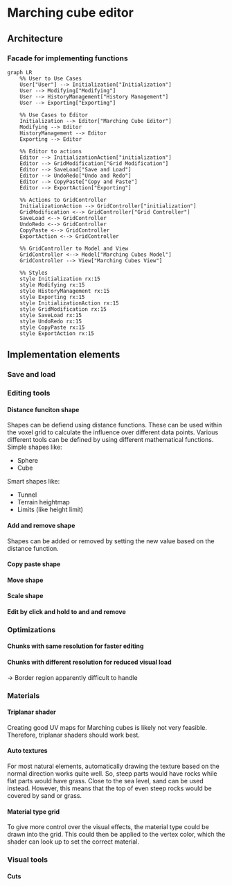 # Marching cube editor
## Architecture
### Facade for implementing functions
```mermaid
graph LR
    %% User to Use Cases
    User["User"] --> Initialization["Initialization"]
    User --> Modifying["Modifying"]
    User --> HistoryManagement["History Management"]
    User --> Exporting["Exporting"]

    %% Use Cases to Editor
    Initialization --> Editor["Marching Cube Editor"]
    Modifying --> Editor
    HistoryManagement --> Editor
    Exporting --> Editor

    %% Editor to actions
    Editor --> InitializationAction["initialization"]
    Editor --> GridModification["Grid Modification"]
    Editor --> SaveLoad["Save and Load"]
    Editor --> UndoRedo["Undo and Redo"]
    Editor --> CopyPaste["Copy and Paste"]
    Editor --> ExportAction["Exporting"]

    %% Actions to GridController
    InitializationAction --> GridController["initialization"]
    GridModification <--> GridController["Grid Controller"]
    SaveLoad <--> GridController
    UndoRedo <--> GridController
    CopyPaste <--> GridController
    ExportAction <--> GridController

    %% GridController to Model and View
    GridController <--> Model["Marching Cubes Model"]
    GridController --> View["Marching Cubes View"]

    %% Styles
    style Initialization rx:15
    style Modifying rx:15
    style HistoryManagement rx:15
    style Exporting rx:15
    style InitializationAction rx:15
    style GridModification rx:15
    style SaveLoad rx:15
    style UndoRedo rx:15
    style CopyPaste rx:15
    style ExportAction rx:15

```

## Implementation elements
### Save and load


### Editing tools
#### Distance funciton shape
Shapes can be defiend using distance functions. These can be used within the voxel grid to calculate the influence over different data points. Various different tools can be defined by using different mathematical functions.
Simple shapes like:
- Sphere
- Cube

Smart shapes like:
- Tunnel
- Terrain heightmap
- Limits (like height limit)

#### Add and remove shape
Shapes can be added or removed by setting the new value based on the distance function.

#### Copy paste shape

#### Move shape

#### Scale shape

#### Edit by click and hold to and and remove


### Optimizations
#### Chunks with same resolution for faster editing

#### Chunks with different resolution for reduced visual load
-> Border region apparently difficult to handle


### Materials
#### Triplanar shader
Creating good UV maps for Marching cubes is likely not very feasible. Therefore, triplanar shaders should work best.

#### Auto textures
For most natural elements, automatically drawing the texture based on the normal direction works quite well. So, steep parts would have rocks while flat parts would have grass. Close to the sea level, sand can be used instead.
However, this means that the top of even steep rocks would be covered by sand or grass.

#### Material type grid
To give more control over the visual effects, the material type could be drawn into the grid. This could then be applied to the vertex color, which the shader can look up to set the correct material.


### Visual tools
#### Cuts